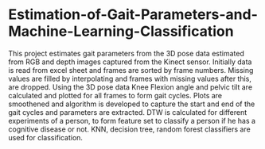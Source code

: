 # Estimation-of-Gait-Parameters-and-Machine-Learning-Classification
This project estimates gait parameters from the 3D pose data estimated from RGB and depth images captured from the Kinect sensor. Initially data is read from excel sheet and frames are sorted by frame numbers. Missing values are filled by interpolating and frames with missing values after this, are dropped. Using the 3D pose data Knee Flexion angle and pelvic tilt are calculated and plotted for all frames to form gait cycles. Plots are smoothened and algorithm is developed to capture the start and end of the gait cycles and parameters are extracted. DTW is calculated for different experiments of a person, to form feature set to classify a person if he has a cognitive disease or not. KNN, decision tree, random forest classifiers are used for classification.
